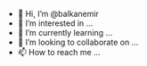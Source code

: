 - 👋 Hi, I’m @balkanemir
- 👀 I’m interested in ...
- 🌱 I’m currently learning ...
- 💞️ I’m looking to collaborate on ...
- 📫 How to reach me ...

<!---
balkanemir/balkanemir is a ✨ special ✨ repository because its `README.md` (this file) appears on your GitHub profile.
You can click the Preview link to take a look at your changes.
--->
